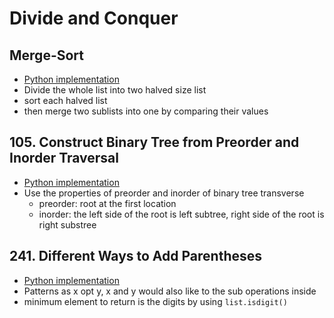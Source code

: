 # Divide and Conquer

## Merge-Sort
- [Python implementation](./merge_sort.py)
- Divide the whole list into two halved size list
- sort each halved list
- then merge two sublists into one by comparing their values

## 105. Construct Binary Tree from Preorder and Inorder Traversal
- [Python implementation](./lc_105_construct_binary_tree_preorder_inorder.py)
- Use the properties of preorder and inorder of binary tree transverse
    - preorder: root at the first location
    - inorder: the left side of the root is left subtree, right side of the root is right substree 
    
## 241. Different Ways to Add Parentheses 
- [Python implementation](./lc_241_diff_ways_add_paren.py)
- Patterns as x opt y, x and y would also like to the sub operations inside 
- minimum element to return is the digits by using `list.isdigit()`